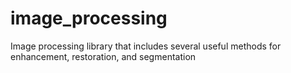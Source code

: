 # image_processing

Image processing library that includes several useful methods for enhancement, restoration, and segmentation

